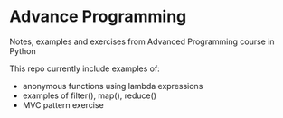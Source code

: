 # Advance Programming 
Notes, examples and exercises from Advanced Programming course in Python

This repo currently include examples of:
* anonymous functions using lambda expressions
* examples of filter(), map(), reduce()
* MVC pattern exercise